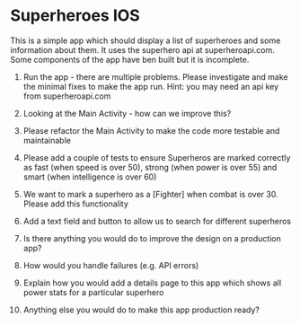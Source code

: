 # Superheroes IOS

This is a simple app which should display a list of superheroes and some information about them. It uses the superhero api at superheroapi.com. Some components of the app have ben built but it is incomplete.

1. Run the app - there are multiple problems. Please investigate and make the minimal fixes to make the app run. Hint: you may need an api key from superheroapi.com

2. Looking at the Main Activity - how can we improve this?

3. Please refactor the Main Activity to make the code more testable and maintainable

4. Please add a couple of tests to ensure Superheros are marked correctly as fast (when speed is over 50), strong (when power is over 55) and smart (when intelligence is over 60)

5. We want to mark a superhero as a [Fighter] when combat is over 30. Please add this functionality 

6. Add a text field and button to allow us to search for different superheros

7. Is there anything you would do to improve the design on a production app?

8. How would you handle failures (e.g. API errors)

9. Explain how you would add a details page to this app which shows all power stats for a particular superhero

10. Anything else you would do to make this app production ready?